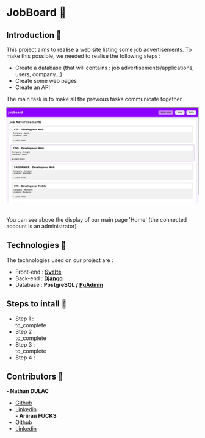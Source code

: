 # JobBoard 💼

## Introduction 📖
This project aims to realise a web site listing some job advertisements.
To make this possible, we needed to realise the following steps :
- Create a database (that will contains : job advertisements/applications, users, company...)
- Create some web pages
- Create an API 

The main task is to make all the previous tasks communicate together.

![Screenshot of our Home on Joboard](screenshot_home_jobboard.png)

<br>You can see above the display of our main page 'Home' (the connected account is an administrator) <br>

## Technologies 💯

The technologies used on our project are :
- Front-end : **[Svelte](https://svelte.dev/)**
- Back-end : **[Django](https://www.django-rest-framework.org/)**
- Database : **PostgreSQL / [PgAdmin](https://www.pgadmin.org/)**

## Steps to intall 📝
- Step 1 :<br>
to_complete
- Step 2 :<br>
to_complete
- Step 3 : <br>
to_complete
- Step 4 : <br>
## Contributors 💪 
**- Nathan DULAC** <br>
- [Github](https://github.com/Torahime3)
- [Linkedin](https://www.linkedin.com/in/nathan-dulac-2aa654257/)<br>
**- Ariirau FUCKS** <br>
- [Github](https://github.com/AriirauF)
- [Linkedin](https://www.linkedin.com/in/ariirau-fucks-9234a226b/) 